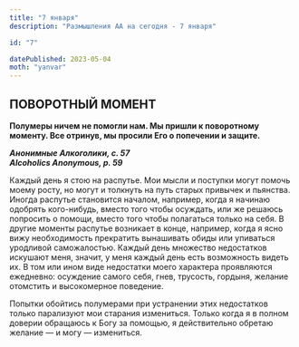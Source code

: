 ```yaml
---
title: "7 января"
description: "Размышления АА на сегодня - 7 января"

id: "7"

datePublished: 2023-05-04
moth: "yanvar"
---
```


## ПОВОРОТНЫЙ МОМЕНТ

**Полумеры ничем не помогли нам. Мы пришли к поворотному моменту. Все отринув,
мы просили Его о попечении и защите.**

**_Анонимные Алкоголики, с. 57  
Alcoholics Anonymous, p. 59_**

Каждый день я стою на распутье. Мои мысли и поступки могут помочь моему росту,
но могут и толкнуть на путь старых привычек и пьянства. Иногда распутье
становится началом, например, когда я начинаю одобрять кого-нибудь, вместо
того чтобы осуждать, или же решаюсь попросить о помощи, вместо того чтобы
полагаться только на себя. В другие моменты распутье возникает в конце,
например, когда я ясно вижу необходимость прекратить вынашивать обиды или
упиваться уродливой саможалостью. Каждый день множество недостатков искушают
меня, значит, у меня каждый день есть возможность видеть их. В том или ином
виде недостатки моего характера проявляются ежедневно: осуждение самого себя,
гнев, трусость, гордыня, желание отомстить и высокомерное поведение.

Попытки обойтись полумерами при устранении этих недостатков только парализуют
мои старания измениться. Только когда я в полном доверии обращаюсь к Богу за
помощью, я действительно обретаю желание — и могу — измениться.
